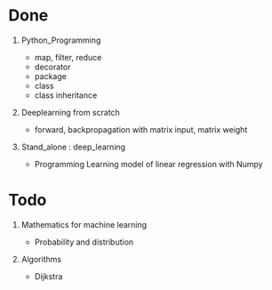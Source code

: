 # Done

1. Python_Programming
    - map, filter, reduce
    - decorator
    - package
    - class
    - class inheritance
2. Deeplearning from scratch
    - forward, backpropagation with matrix input, matrix weight

3. Stand_alone : deep_learning
    - Programming Learning model of linear regression with Numpy

# Todo

1. Mathematics for machine learning
    - Probability and distribution

2. Algorithms
    - Dijkstra





